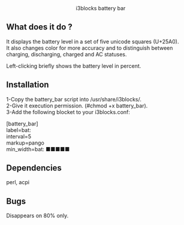 <center>i3blocks battery bar</center>
						
	
What does it do ?
-----------------
It displays the battery level in a set of five unicode squares (U+25A0).<br>
It also changes color for more accuracy and to distinguish between<br>
charging, discharging, charged and AC statuses.<br>
	
Left-clicking briefly shows the battery level in percent.<br>

Installation
------------
1-Copy the battery_bar script into /usr/share/i3blocks/.<br>
2-Give it execution permission. (#chmod +x battery_bar).<br>
3-Add the following blocket to your i3blocks.conf:<br>

[battery_bar]<br>
label=bat:<br>
interval=5<br>
markup=pango<br>
min_width=bat: ■■■■■

	
Dependencies
-------------
perl, acpi
	
	
Bugs
----
Disappears on 80% only. 


	
	